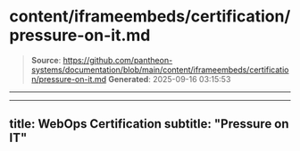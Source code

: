 # content/iframeembeds/certification/pressure-on-it.md

> **Source**: https://github.com/pantheon-systems/documentation/blob/main/content/iframeembeds/certification/pressure-on-it.md
> **Generated**: 2025-09-16 03:15:53

---

---
title: WebOps Certification
subtitle: "Pressure on IT"
---

<Partial file="certification-guide/pressure-on-it.md" />
